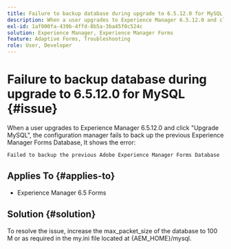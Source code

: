```yaml
---
title: Failure to backup database during upgrade to 6.5.12.0 for MySQL.
description: When a user upgrades to Experience Manager 6.5.12.0 and click "Upgrade MySQL", the configuration manager fails to back up the previous Experience Manager Forms Database.
exl-id: 1af000fa-439b-4ffd-8b5a-3ba45f0c524c
solution: Experience Manager, Experience Manager Forms
feature: Adaptive Forms, Troubleshooting
role: User, Developer
---
```

# Failure to backup database during upgrade to 6.5.12.0 for MySQL {#issue}

When a user upgrades to Experience Manager 6.5.12.0 and click "Upgrade MySQL", the configuration manager fails to back up the previous Experience Manager Forms Database, It shows the error:

  `Failed to backup the previous Adobe Experience Manager Forms Database`

  
## Applies To {#applies-to}

* Experience Manager 6.5 Forms

## Solution {#solution}

To resolve the issue, increase the max_packet_size of the database to 100 M or as required in the my.ini file located at {AEM_HOME}/mysql.
